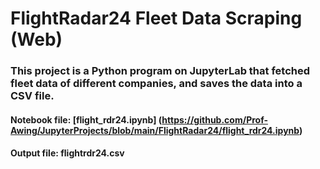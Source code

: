 # FlightRadar24 Fleet Data Scraping (Web)
### This project is a Python program on JupyterLab that fetched fleet data of different companies, and saves the data into a CSV file.

#### Notebook file: [flight_rdr24.ipynb] (https://github.com/Prof-Awing/JupyterProjects/blob/main/FlightRadar24/flight_rdr24.ipynb)
#### Output file: flightrdr24.csv
